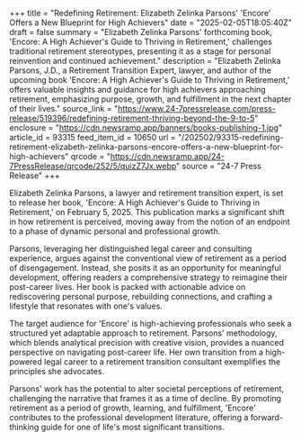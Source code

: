 +++
title = "Redefining Retirement: Elizabeth Zelinka Parsons' 'Encore' Offers a New Blueprint for High Achievers"
date = "2025-02-05T18:05:40Z"
draft = false
summary = "Elizabeth Zelinka Parsons' forthcoming book, 'Encore: A High Achiever's Guide to Thriving in Retirement,' challenges traditional retirement stereotypes, presenting it as a stage for personal reinvention and continued achievement."
description = "Elizabeth Zelinka Parsons, J.D., a Retirement Transition Expert, lawyer, and author of the upcoming book 'Encore: A High Achiever's Guide to Thriving in Retirement,' offers valuable insights and guidance for high achievers approaching retirement, emphasizing purpose, growth, and fulfillment in the next chapter of their lives."
source_link = "https://www.24-7pressrelease.com/press-release/519396/redefining-retirement-thriving-beyond-the-9-to-5"
enclosure = "https://cdn.newsramp.app/banners/books-publishing-1.jpg"
article_id = 93315
feed_item_id = 10650
url = "/202502/93315-redefining-retirement-elizabeth-zelinka-parsons-encore-offers-a-new-blueprint-for-high-achievers"
qrcode = "https://cdn.newsramp.app/24-7PressRelease/qrcode/252/5/quizZ7Jx.webp"
source = "24-7 Press Release"
+++

<p>Elizabeth Zelinka Parsons, a lawyer and retirement transition expert, is set to release her book, 'Encore: A High Achiever's Guide to Thriving in Retirement,' on February 5, 2025. This publication marks a significant shift in how retirement is perceived, moving away from the notion of an endpoint to a phase of dynamic personal and professional growth.</p><p>Parsons, leveraging her distinguished legal career and consulting experience, argues against the conventional view of retirement as a period of disengagement. Instead, she posits it as an opportunity for meaningful development, offering readers a comprehensive strategy to reimagine their post-career lives. Her book is packed with actionable advice on rediscovering personal purpose, rebuilding connections, and crafting a lifestyle that resonates with one's values.</p><p>The target audience for 'Encore' is high-achieving professionals who seek a structured yet adaptable approach to retirement. Parsons' methodology, which blends analytical precision with creative vision, provides a nuanced perspective on navigating post-career life. Her own transition from a high-powered legal career to a retirement transition consultant exemplifies the principles she advocates.</p><p>Parsons' work has the potential to alter societal perceptions of retirement, challenging the narrative that frames it as a time of decline. By promoting retirement as a period of growth, learning, and fulfillment, 'Encore' contributes to the professional development literature, offering a forward-thinking guide for one of life's most significant transitions.</p>